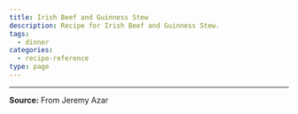 ```yaml
---
title: Irish Beef and Guinness Stew
description: Recipe for Irish Beef and Guinness Stew.
tags:
  - dinner
categories:
  - recipe-reference
type: page
---
```


---

**Source:** From Jeremy Azar